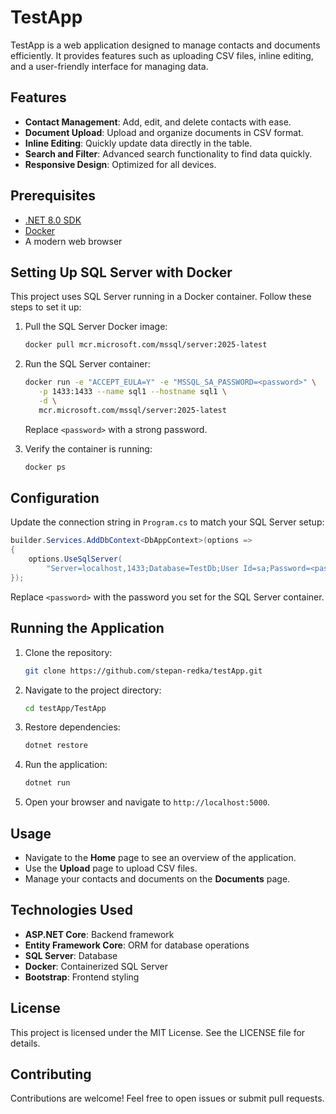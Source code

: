 # TestApp

TestApp is a web application designed to manage contacts and documents efficiently. It provides features such as uploading CSV files, inline editing, and a user-friendly interface for managing data.

## Features
- **Contact Management**: Add, edit, and delete contacts with ease.
- **Document Upload**: Upload and organize documents in CSV format.
- **Inline Editing**: Quickly update data directly in the table.
- **Search and Filter**: Advanced search functionality to find data quickly.
- **Responsive Design**: Optimized for all devices.

## Prerequisites
- [.NET 8.0 SDK](https://dotnet.microsoft.com/)
- [Docker](https://www.docker.com/)
- A modern web browser

## Setting Up SQL Server with Docker
This project uses SQL Server running in a Docker container. Follow these steps to set it up:

1. Pull the SQL Server Docker image:
   ```bash
   docker pull mcr.microsoft.com/mssql/server:2025-latest
   ```

2. Run the SQL Server container:
   ```bash
   docker run -e "ACCEPT_EULA=Y" -e "MSSQL_SA_PASSWORD=<password>" \
      -p 1433:1433 --name sql1 --hostname sql1 \
      -d \
      mcr.microsoft.com/mssql/server:2025-latest
   ```
   Replace `<password>` with a strong password.

3. Verify the container is running:
   ```bash
   docker ps
   ```

## Configuration
Update the connection string in `Program.cs` to match your SQL Server setup:
```csharp
builder.Services.AddDbContext<DbAppContext>(options =>
{
    options.UseSqlServer(
        "Server=localhost,1433;Database=TestDb;User Id=sa;Password=<password>;TrustServerCertificate=True");
});
```
Replace `<password>` with the password you set for the SQL Server container.

## Running the Application
1. Clone the repository:
   ```bash
   git clone https://github.com/stepan-redka/testApp.git
   ```

2. Navigate to the project directory:
   ```bash
   cd testApp/TestApp
   ```

3. Restore dependencies:
   ```bash
   dotnet restore
   ```

4. Run the application:
   ```bash
   dotnet run
   ```

5. Open your browser and navigate to `http://localhost:5000`.

## Usage
- Navigate to the **Home** page to see an overview of the application.
- Use the **Upload** page to upload CSV files.
- Manage your contacts and documents on the **Documents** page.

## Technologies Used
- **ASP.NET Core**: Backend framework
- **Entity Framework Core**: ORM for database operations
- **SQL Server**: Database
- **Docker**: Containerized SQL Server
- **Bootstrap**: Frontend styling

## License
This project is licensed under the MIT License. See the LICENSE file for details.

## Contributing
Contributions are welcome! Feel free to open issues or submit pull requests.
